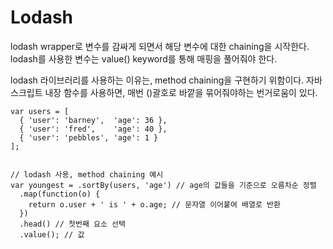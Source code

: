 # Lodash

lodash wrapper로 변수를 감싸게 되면서 해당 변수에 대한 chaining을 시작한다.
lodash를 사용한 변수는 value() keyword를 통해 매핑을 풀어줘야 한다.

lodash 라이브러리를 사용하는 이유는, method chaining을 구현하기 위함이다.
자바스크립트 내장 함수를 사용하면, 매번 ()괄호로 바깥을 묶어줘야하는 번거로움이 있다.

```
var users = [
  { 'user': 'barney',  'age': 36 },
  { 'user': 'fred',    'age': 40 },
  { 'user': 'pebbles', 'age': 1 }
];


// lodash 사용, method chaining 예시
var youngest = .sortBy(users, 'age') // age의 값들을 기준으로 오름차순 정렬
  .map(function(o) {
    return o.user + ' is ' + o.age; // 문자열 이어붙여 배열로 반환
  })
  .head() // 첫번째 요소 선택
  .value(); // 값

```
